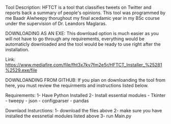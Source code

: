 Tool Description:
HFTCT is a tool that classifies tweets on Twitter and reports back a summary of people's opinions. 
This tool was programmed by me Baadr Alwheepy thorughout my final acedamic year in my BSc course under the supervision 
of Dr. Leandors Maglaras.


DOWNLOADING AS AN EXE:
This download option is much easier as you will not have to go through any requirements, everything would be automaticly downloaded 
and the tool would be ready to use right after the installation.

Link:
https://www.mediafire.com/file/fht3x7ky7fm2e5r/HFTCT_Installer_%25281%2529.exe/file

DOWNLOANDING FROM GITHUB:
If you plan on downloanding the tool from here, you must review the requirments and instructions listed below.

Requirements:
1- Have Python Installed
2- Install essential modules
    - Tkinter
    - tweepy
    - json
    - configparser
    - pandas

Downlaod Insturctions:
1- download the files above
2- make sure you have installed the eessnetial modules listed above
3- run Main.py



